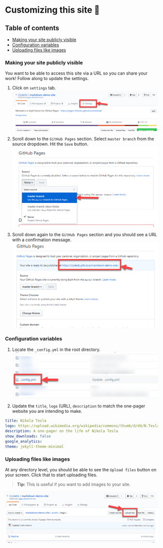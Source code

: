 # Customizing this site :pencil:

## Table of contents
+ [Making your site publicly visible](#making-your-site-publicly-visible)
+ [Configuration variables](#configuration-variables)
+ [Uploading files like images](#uploading-files-like-images)

### Making your site publicly visible
You want to be able to access this site via a URL so you can share your work! Follow along to update the settings.
1. Click on `settings` tab.
![](./assets/img/Settings.png)
   
2. Scroll down to the `GitHub Pages` section. Select `master branch` from the source dropdown. Hit the `Save` button.
![](./assets/img/SetBranch.png)
    
3. Scroll down again to the `GitHub Pages` section and you should see a URL with a confirmation message. 
![](./assets/img/SaveUrl.png)

### Configuration variables

1. Locate the `_config.yml` in the root directory.
![](./assets/img/updateyml.png)

2. Update the `title`, `logo` (URL), `description` to match the one-pager website you are intending to make.

```yml
title: Nikola Tesla
logo: https://upload.wikimedia.org/wikipedia/commons/thumb/d/d4/N.Tesla.JPG/184px-N.Tesla.JPG
description: A one-pager on the life of Nikola Tesla
show_downloads: false
google_analytics:
theme: jekyll-theme-minimal
```


### Uploading files like images
At any directory level, you should be able to see the `Upload files` button on your screen. Click that to start uploading files. 

> **Tip:** This is useful if you want to add images to your site. 

![](./assets/img/uploadfiles.png)
